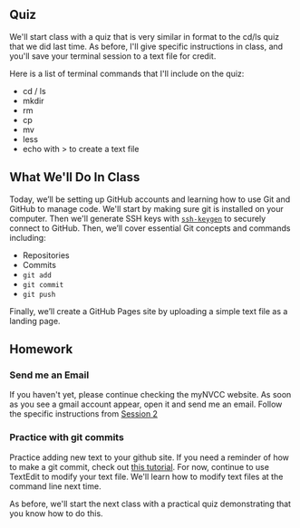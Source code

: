 ## Quiz

We'll start class with a quiz that is very similar in format to the cd/ls quiz that we did last time. As before, I'll give specific instructions in class, and you'll save your terminal session to a text file for credit.

Here is a list of terminal commands that I'll include on the quiz:
- cd / ls
- mkdir
- rm
- cp
- mv
- less
- echo with > to create a text file

## What We'll Do In Class

Today, we’ll be setting up GitHub accounts and learning how to use Git and GitHub to manage code. We'll start by making sure git is installed on your computer. Then we'll generate SSH keys with [`ssh-keygen`](https://en.wikipedia.org/wiki/Ssh-keygen) to securely connect to GitHub. Then, we’ll cover essential Git concepts and commands including:
- Repositories
- Commits
- `git add`
- `git commit`
- `git push`

Finally, we’ll create a GitHub Pages site by uploading a simple text file as a landing page.

## Homework

### Send me an Email
If you haven't yet, please continue checking the myNVCC website. As soon as you see a gmail account appear, open it and send me an email. Follow the specific instructions from [Session 2](./session.html?num=02)

### Practice with git commits

Practice adding new text to your github site. If you need a reminder of how to make a git commit, check out [this tutorial](https://www.earthdatascience.org/workshops/intro-version-control-git/basic-git-commands/). For now, continue to use TextEdit to modify your text file. We'll learn how to modify text files at the command line next time.

As before, we'll start the next class with a practical quiz demonstrating that you know how to do this.

